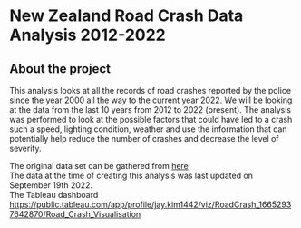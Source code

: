 # New Zealand Road Crash Data Analysis 2012-2022

## About the project

This analysis looks at all the records of road crashes reported by the police since the year 2000 all the way to the current year 2022.
We will be looking at the data from the last 10 years from 2012 to 2022 (present). The analysis was performed to look at the possible factors that could have led to a crash
such a speed, lighting condition, weather and use the information that can potentially help reduce the number of crashes and decrease the level of severity.






The original data set can be gathered from [here](https://opendata-nzta.opendata.arcgis.com/search?tags=CAS)  
The data at the time of creating this analysis was last updated on September 19th 2022.  
The Tableau dashboard https://public.tableau.com/app/profile/jay.kim1442/viz/RoadCrash_16652937642870/Road_Crash_Visualisation

